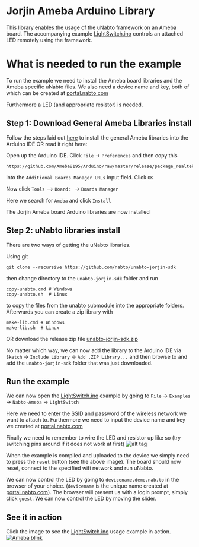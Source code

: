 # Jorjin Ameba Arduino Library
This library enables the usage of the uNabto framework on an Ameba board. The accompanying example [LightSwitch.ino](./examples/LightSwitch/LightSwitch.ino) controls an attached LED remotely using the framework. 

# What is needed to run the example
To run the example we need to install the Ameba board libraries and the Ameba specific uNabto files. 
We also need a device name and key, both of which can be created at [portal.nabto.com](https://portal.nabto.com/)

Furthermore a LED (and appropriate resistor) is needed.


## Step 1: Download General Ameba Libraries install<br/>
Follow the steps laid out [here](http://www.amebaiot.com/en/ameba-arduino-getting-started/) to install the general Ameba libraries into the Arduino IDE OR read it right here: 

Open up the Arduino IDE. 
Click `File` -> `Preferences` and then copy this
```shell
https://github.com/Ameba8195/Arduino/raw/master/release/package_realtek.com_ameba_index.json
```
into the `Additional Boards Manager URLs` input field. Click `OK`

Now click `Tools` --> `Board: ` -> `Boards Manager`

Here we search for `Ameba` and click `Install`

The Jorjin Ameba board Arduino libraries are now installed


## Step 2: uNabto libraries install<br/>
There are two ways of getting the uNabto libraries. 

Using git
```shell
git clone --recursive https://github.com/nabto/unabto-jorjin-sdk
```
then change directory to the `unabto-jorjin-sdk` folder and run
```shell
copy-unabto.cmd # Windows
copy-unabto.sh  # Linux
```
to copy the files from the unabto submodule into the appropriate folders. Afterwards you can create a zip library with
```shell
make-lib.cmd # Windows
make-lib.sh  # Linux
```

OR
download the release zip file [unabto-jorjin-sdk.zip](https://github.com/nabto/unabto-jorjin-sdk/releases)


No matter which way, we can now add the library to the Arduino IDE via `Sketch` -> `Include Library` -> `Add .ZIP Library...` and then browse to and add the `unabto-jorjin-sdk` folder that was just downloaded.

## Run the example
We can now open the [LightSwitch.ino](./examples/LightSwitch/LightSwitch.ino) example by going to `File` -> `Examples` -> `Nabto-Ameba` -> `LightSwitch`

Here we need to enter the SSID and password of the wireless network we want to attach to. Furthermore we need to input the device name and key we created at [portal.nabto.com](https://portal.nabto.com/)

Finally we need to remember to wire the LED and resistor up like so (try switching pins around if it does not work at first)
![alt tag](http://www.amebaiot.com/wp-content/uploads/2015/12/get-start-16.png)

When the example is compiled and uploaded to the device we simply need to press the `reset` button (see the above image). 
The board should now reset, connect to the specified wifi network and run uNabto. 

We can now control the LED by going to `devicename.demo.nab.to` in the browser of your choice. (`devicename` is the unique name created at [portal.nabto.com](https://portal.nabto.com/)).
The browser will present us with a login prompt, simply click `guest`. We can now control the LED by moving the slider.

## See it in action
Click the image to see the [LightSwitch.ino](./examples/LightSwitch/LightSwitch.ino) usage example in action.
[![Ameba blink](http://img.youtube.com/vi/TVG-g7WF7c8/0.jpg)](https://youtu.be/TVG-g7WF7c8 "Ameba blink")
